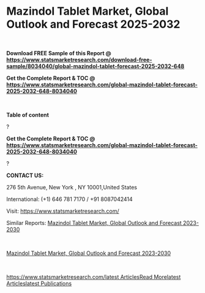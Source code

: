<h1>Mazindol Tablet Market, Global Outlook and Forecast 2025-2032</h1><br/><p><strong>Download FREE Sample of this Report @ <a href="https://www.statsmarketresearch.com/download-free-sample/8034040/global-mazindol-tablet-forecast-2025-2032-648">https://www.statsmarketresearch.com/download-free-sample/8034040/global-mazindol-tablet-forecast-2025-2032-648</a></strong></p>
 
 
 
 <div><b>Get the Complete Report & TOC @ <a href="https://www.statsmarketresearch.com/global-mazindol-tablet-forecast-2025-2032-648-8034040">https://www.statsmarketresearch.com/global-mazindol-tablet-forecast-2025-2032-648-8034040</a></b></div>
 
 
 
 <p><br />
 
 <b>Table of content</b></p>
 
 
 
 <p>? </p>
 
 
 
 <div><b>Get the Complete Report & TOC @ <a href="https://www.statsmarketresearch.com/global-mazindol-tablet-forecast-2025-2032-648-8034040">https://www.statsmarketresearch.com/global-mazindol-tablet-forecast-2025-2032-648-8034040</a></b></div>
 
 
 
 <p>? </p>
 
 
 
 <p><b>CONTACT US:</b><br />
 
 276 5th Avenue, New York , NY 10001,United States<br />
 
 International: (+1) 646 781 7170 / +91 8087042414<br />
 
 Visit: <a href="https://www.statsmarketresearch.com/">https://www.statsmarketresearch.com/</a><br />
 
 Similar Reports: <a href="https://www.statsmarketresearch.com/global-mazindol-tablet-forecast-2025-2032-648-8034040">Mazindol Tablet Market, Global Outlook and Forecast 2023-2030</a><br />
 
 <br />
 
 <a href="https://www.statsmarketresearch.com/global-mazindol-tablet-forecast-2025-2032-648-8034040">Mazindol Tablet Market, Global Outlook and Forecast 2023-2030</a><br />
 
 <br />
 
 <a href="https://gyeongbokgung.com">https://www.statsmarketresearch.com/</a><a href="https://hallyeomaritime.com">latest Articles</a><a href="https://jingwansa.com">Read More</a><a href="https://nguoiviet.jp/">latest Articles</a><a href="https://www.intelmarketresearch.com/">latest Publications</a></p>